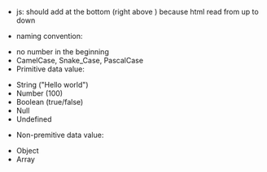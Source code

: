 - js: should add at the bottom (right above </body>) because html read from up to down

<script src="index.js">
    console.log("Hello world")
</script>

- naming convention:
 + no number in the beginning
 + CamelCase, Snake_Case, PascalCase
 + Primitive data value:
  * String ("Hello world")
  * Number (100)
  * Boolean (true/false)
  * Null
  * Undefined
 + Non-premitive data value:
  * Object
  * Array